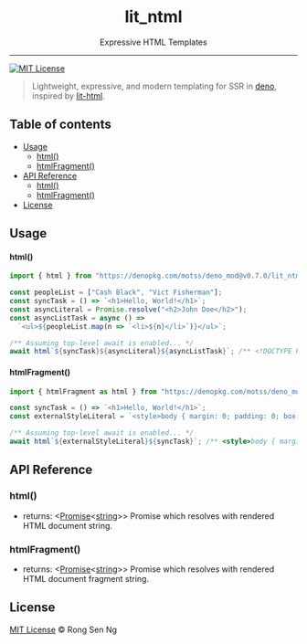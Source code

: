 <div align="center" style="text-align: center;">
  <h1 style="border-bottom: none;">lit_ntml</h1>

  <p>Expressive HTML Templates</p>
</div>

<hr />

[![MIT License][mit-license-badge]][mit-license-url]

> Lightweight, expressive, and modern templating for SSR in [deno], inspired by [lit-html].

## Table of contents <!-- omit in toc -->

- [Usage](#Usage)
  - [html()](#html)
  - [htmlFragment()](#htmlFragment)
- [API Reference](#API-Reference)
  - [html()](#html-1)
  - [htmlFragment()](#htmlFragment-1)
- [License](#License)

## Usage

#### html()

```ts
import { html } from "https://denopkg.com/motss/deno_mod@v0.7.0/lit_ntml/mod.ts";

const peopleList = ["Cash Black", "Vict Fisherman"];
const syncTask = () => `<h1>Hello, World!</h1>`;
const asyncLiteral = Promise.resolve("<h2>John Doe</h2>");
const asyncListTask = async () =>
  `<ul>${peopleList.map(n => `<li>${n}</li>`)}</ul>`;

/** Assuming top-level await is enabled... */
await html`${syncTask}${asyncLiteral}${asyncListTask}`; /** <!DOCTYPE html><html><head></head><body><h1>Hello, World!</h1><h2>John Doe</h2><ul><li>Cash Black</li><li>Vict Fisherman</li></ul></body></html> */
```

#### htmlFragment()

```ts
import { htmlFragment as html } from "https://denopkg.com/motss/deno_mod@v0.7.0/lit_ntml/mod.ts";

const syncTask = () => `<h1>Hello, World!</h1>`;
const externalStyleLiteral = `<style>body { margin: 0; padding: 0; box-sizing: border-box; }</style>`;

/** Assuming top-level await is enabled... */
await html`${externalStyleLiteral}${syncTask}`; /** <style>body { margin: 0; padding: 0; box-sizing: border-box; }</style><h1>Hello, World!</h1> */
```

## API Reference

### html()

- returns: <[Promise][promise-mdn-url]&lt;[string][string-mdn-url]&gt;> Promise which resolves with rendered HTML document string.

### htmlFragment()

- returns: <[Promise][promise-mdn-url]&lt;[string][string-mdn-url]&gt;> Promise which resolves with rendered HTML document fragment string.

## License

[MIT License](http://motss.mit-license.org/) © Rong Sen Ng

<!-- References -->

[deno]: https://github.com/denoland/deno
[lit-html]: https://github.com/PolymerLabs/lit-html

<!-- MDN -->

[boolean-mdn-url]: https://developer.mozilla.org/en-US/docs/Web/JavaScript/Reference/Global_Objects/Boolean
[date-mdn-url]: https://developer.mozilla.org/en-US/docs/Web/JavaScript/Reference/Global_Objects/Date
[function-mdn-url]: https://developer.mozilla.org/en-US/docs/Web/JavaScript/Reference/Global_Objects/Function
[html-style-element-mdn-url]: https://developer.mozilla.org/en-US/docs/Web/API/HTMLStyleElement
[map-mdn-url]: https://developer.mozilla.org/en-US/docs/Web/JavaScript/Reference/Global_Objects/Map
[number-mdn-url]: https://developer.mozilla.org/en-US/docs/Web/JavaScript/Reference/Global_Objects/Number
[object-mdn-url]: https://developer.mozilla.org/en-US/docs/Web/JavaScript/Reference/Global_Objects/Object
[promise-mdn-url]: https://developer.mozilla.org/en-US/docs/Web/JavaScript/Reference/Global_Objects/Promise
[regexp-mdn-url]: https://developer.mozilla.org/en-US/docs/Web/JavaScript/Reference/Global_Objects/RegExp
[string-mdn-url]: https://developer.mozilla.org/en-US/docs/Web/JavaScript/Reference/Global_Objects/String

<!-- Badges -->

[mit-license-badge]: https://flat.badgen.net/badge/license/MIT/blue

<!-- Links -->

[mit-license-url]: https://github.com/motss/deno_mod/blob/master/LICENSE
